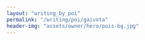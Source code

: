 ```yaml
---
layout: "writing_by_poi"
permalink: "/writing/poi/gaivota"
header-img: "assets/owner/hero/pois-bg.jpg"
---
```

